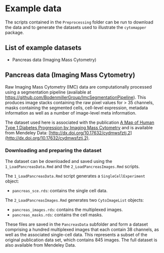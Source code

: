# Example data

The scripts contained in the `Preprocessing` folder can be run to download the
data and to generate the datasets used to illustrate the `cytomapper` package.

## List of example datasets

- Pancreas data (Imaging Mass Cytometry)


## Pancreas data (Imaging Mass Cytometry)

Raw Imaging Mass Cytometry (IMC) data are computationally processed using a
segmentation pipeline (available at https://github.com/BodenmillerGroup/ImcSegmentationPipeline).
This produces image stacks containing the raw pixel values for > 35 channels,
masks containing the segmented cells, cell-level expression, metadata
information as well as a number of image-level meta information.

The dataset used here is associated with the publication [A Map of Human Type 1 Diabetes Progression by Imaging Mass Cytometry](https://doi.org/10.1016/j.cmet.2018.11.014)
and is available from Mendeley Data: [http://dx.doi.org/10.17632/cydmwsfztj.2](http://dx.doi.org/10.17632/cydmwsfztj.2).

### Downloading and preparing the dataset

The dataset can be downloaded and saved using the `1_LoadPancreasData.Rmd` and
the `2_LoadPancreasImages.Rmd` scripts.

The `1_LoadPancreasData.Rmd` script generates a `SingleCellExperiment` object:  
- `pancreas_sce.rds`:  contains the single cell data.

The `2_LoadPancreasImages.Rmd` generates two `CytoImageList` objects:  
- `pancreas_images.rds`: contains the multiplexed images.
- `pancreas_masks.rds`: contains the cell masks.

These files are saved in the `PancreasData` subfolder and form a dataset
comprising a hundred multiplexed images that each contain 38 channels, as well
as the associated single-cell data. This represents a subset of the original
publication data set, which contains 845 images. The full dataset is also
available from Mendeley Data.
